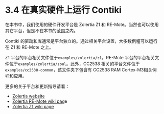 # 3.4 在真实硬件上运行 Contiki

在本书中，我们使用的硬件开发平台是 Zolertia Z1 和 RE-Mote。当然也可以使用其它平台，但是不在本书的范围之内。

Contiki 的驱动和库通常是平台独立的。通过相关平台设置，大多数例程可以运行在 Z1 和 RE-Mote 之上。

Z1 平台的平台相关文件位于```examples/zolertia/z1```，RE-Mote 平台的平台相关文件位于```examples/zolertia/zoul```。此外，CC2538 相关的平台文件位于```examples/cc2538-common```，该文件夹下包含有 CC2538 RAM Cortex-M3相关例程和应用。

更多的关于平台和更新指导请看：
* [Zolertia website]( http://www.zolertia)
* [Zolertia RE-Mote wiki pag]( http://www.zolertia)e
* [Zolertia Z1 wiki page]( https://github.com/Zolertia/Resources/wiki#the-z1-mote)